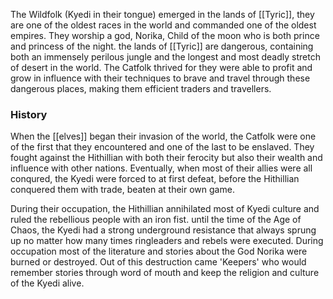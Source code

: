 The Wildfolk (Kyedi in their tongue) emerged in the lands of [[Tyric]], they are one of the oldest races in the world and commanded one of the oldest empires. They worship a god, Norika, Child of the moon who is both prince and princess of the night.  the lands of [[Tyric]] are dangerous, containing both an immensely perilous jungle and the longest and most deadly stretch of desert in the world. The Catfolk thrived for they were able to profit and grow in influence with their techniques to brave and travel through these dangerous places, making them efficient traders and travellers. 

### History

When the [[elves]] began their invasion of the world, the Catfolk were one of the first that they encountered and one of the last to be enslaved. They fought against the Hithillian with both their ferocity but also their wealth and influence with other nations. Eventually, when most of their allies were all conqured, the Kyedi were forced to at first defeat, before the Hithillian conquered them with trade, beaten at their own game. 

During their occupation, the Hithillian annihilated most of Kyedi culture and ruled the rebellious people with an iron fist. until the time of the Age of Chaos, the Kyedi had a strong underground resistance that always sprung up no matter how many times ringleaders and rebels were executed. During occupation most of the literature and stories about the God Norika were burned or destroyed. Out of this destruction came 'Keepers' who would remember stories through word of mouth and keep the religion and culture of the Kyedi alive. 


